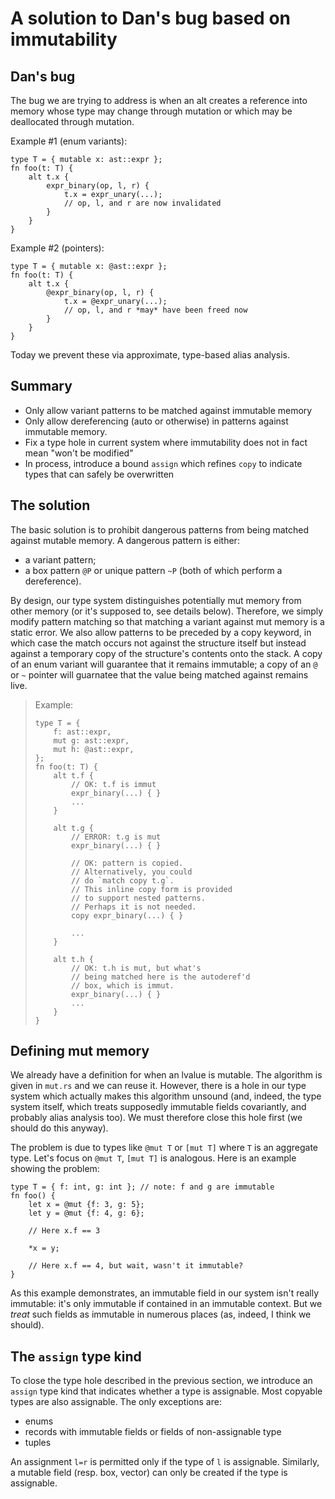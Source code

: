 # A solution to Dan's bug based on immutability

## Dan's bug

The bug we are trying to address is when an alt creates a reference
into memory whose type may change through mutation or which may be
deallocated through mutation.

Example #1 (enum variants):

    type T = { mutable x: ast::expr };
    fn foo(t: T) {
        alt t.x {
            expr_binary(op, l, r) {
                t.x = expr_unary(...);
                // op, l, and r are now invalidated
            }
        }
    }

Example #2 (pointers):

    type T = { mutable x: @ast::expr };
    fn foo(t: T) {
        alt t.x {
            @expr_binary(op, l, r) {
                t.x = @expr_unary(...);
                // op, l, and r *may* have been freed now
            }
        }
    }

Today we prevent these via approximate, type-based alias analysis.

## Summary

- Only allow variant patterns to be matched against immutable memory
- Only allow dereferencing (auto or otherwise) in patterns against
  immutable memory.
- Fix a type hole in current system where immutability does not in fact
  mean "won't be modified"
- In process, introduce a bound `assign` which refines `copy` to indicate
  types that can safely be overwritten

## The solution

The basic solution is to prohibit dangerous patterns from being
matched against mutable memory.  A dangerous pattern is either:

- a variant pattern;
- a box pattern `@P` or unique pattern `~P` (both of which perform a
  dereference).

By design, our type system distinguishes potentially mut memory from
other memory (or it's supposed to, see details below).  Therefore, we
simply modify pattern matching so that matching a variant against mut
memory is a static error.  We also allow patterns to be preceded by a
copy keyword, in which case the match occurs not against the structure
itself but instead against a temporary copy of the structure's
contents onto the stack.  A copy of an enum variant will guarantee
that it remains immutable; a copy of an `@` or `~` pointer will
guarnatee that the value being matched against remains live.

> Example:
> 
>     type T = {
>         f: ast::expr,
>         mut g: ast::expr,
>         mut h: @ast::expr,
>     };
>     fn foo(t: T) {
>         alt t.f {
>             // OK: t.f is immut
>             expr_binary(...) { }
>             ...
>         }
>         
>         alt t.g {
>             // ERROR: t.g is mut
>             expr_binary(...) { }
>             
>             // OK: pattern is copied.
>             // Alternatively, you could
>             // do `match copy t.g`.
>             // This inline copy form is provided
>             // to support nested patterns.
>             // Perhaps it is not needed.
>             copy expr_binary(...) { }
>             
>             ...
>         }
>         
>         alt t.h {
>             // OK: t.h is mut, but what's
>             // being matched here is the autoderef'd
>             // box, which is immut.
>             expr_binary(...) { }
>             ...
>         }
>     }

## Defining mut memory

We already have a definition for when an lvalue is mutable.  The
algorithm is given in `mut.rs` and we can reuse it.  However, there is
a hole in our type system which actually makes this algorithm unsound
(and, indeed, the type system itself, which treats supposedly
immutable fields covariantly, and probably alias analysis too).  We
must therefore close this hole first (we should do this anyway).

The problem is due to types like `@mut T` or `[mut T]` where `T` is an
aggregate type. Let's focus on `@mut T`, `[mut T]` is analogous. Here
is an example showing the problem:

    type T = { f: int, g: int }; // note: f and g are immutable
    fn foo() {
        let x = @mut {f: 3, g: 5};
        let y = @mut {f: 4, g: 6};
        
        // Here x.f == 3

        *x = y;
        
        // Here x.f == 4, but wait, wasn't it immutable?
    }
    
As this example demonstrates, an immutable field in our system isn't
really immutable: it's only immutable if contained in an immutable
context.  But we *treat* such fields as immutable in numerous places
(as, indeed, I think we should).

## The `assign` type kind

To close the type hole described in the previous section, we introduce
an `assign` type kind that indicates whether a type is assignable.
Most copyable types are also assignable.  The only exceptions are:

- enums
- records with immutable fields or fields of non-assignable type
- tuples

An assignment `l=r` is permitted only if the type of `l` is
assignable.  Similarly, a mutable field (resp. box, vector) can only
be created if the type is assignable.

